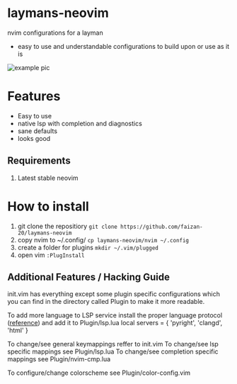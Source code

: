 # laymans-neovim
nvim configurations for a layman
 - easy to use and understandable configurations to build upon or use as it is

![example pic](~/laymans-neovim/lm-nvim.png)

# Features
 - Easy to use
 - native lsp with completion and diagnostics
 - sane defaults
 - looks good

## Requirements
1. Latest stable neovim

# How to install
1. git clone the repositiory
    ```git clone https://github.com/faizan-20/laymans-neovim```
2. copy nvim to ~/.config/
    ```cp laymans-neovim/nvim ~/.config```
3. create a folder for plugins
    ```mkdir ~/.vim/plugged```
4. open vim
    ```:PlugInstall```

## Additional Features / Hacking Guide
init.vim has everything except some plugin specific configurations
which you can find in the directory called Plugin to make it more
readable.

To add more language to LSP service install the proper language protocol ([reference](https://github.com/neovim/nvim-lspconfig/blob/master/CONFIG.md))
and add it to Plugin/lsp.lua
    local servers = { 'pyright', 'clangd', 'html' }

To change/see general keymappings reffer to init.vim
To change/see lsp specific mappings see Plugin/lsp.lua
To change/see completion specific mappings see Plugin/nvim-cmp.lua

To configure/change colorscheme see Plugin/color-config.vim
